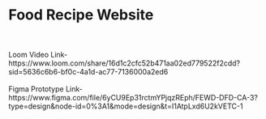 # Food Recipe Website
<br>
<br>
Loom Video Link-https://www.loom.com/share/16d1c2cfc52b471aa02ed779522f2cdd?sid=5636c6b6-bf0c-4a1d-ac77-7136000a2ed6
<br>
<br>
Figma Prototype Link-https://www.figma.com/file/6yCU9Ep31rctmYPjqzREph/FEWD-DFD-CA-3?type=design&node-id=0%3A1&mode=design&t=I1AtpLxd6U2kVETC-1
